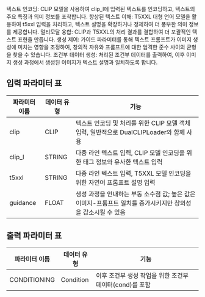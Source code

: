 텍스트 인코딩: CLIP 모델을 사용하여 clip_l에 입력된 텍스트를 인코딩하고, 텍스트의 주요 특징과 의미 정보를 포착합니다.
향상된 텍스트 이해: T5XXL 대형 언어 모델을 활용하여 t5xxl 입력을 처리하고, 텍스트 설명을 확장하거나 정제하여 더 풍부한 의미 정보를 제공합니다.
멀티모달 융합: CLIP과 T5XXL의 처리 결과를 결합하여 더 포괄적인 텍스트 표현을 만듭니다.
생성 제어: 가이드 파라미터를 통해 텍스트 프롬프트가 이미지 생성에 미치는 영향을 조정하여, 창의적 자유와 프롬프트에 대한 엄격한 준수 사이의 균형을 찾을 수 있습니다.
조건부 데이터 생성: 처리된 조건부 데이터를 출력하여, 이후 이미지 생성 과정에서 생성된 이미지가 텍스트 설명과 일치하도록 합니다.

## 입력 파라미터 표
| 파라미터 이름 | 데이터 유형 | 기능 |
|--------------|-------------|------|
| clip         | CLIP        | 텍스트 인코딩 및 처리를 위한 CLIP 모델 객체 입력, 일반적으로 DualCLIPLoader와 함께 사용 |
| clip_l       | STRING      | 다중 라인 텍스트 입력, CLIP 모델 인코딩을 위한 태그 정보와 유사한 텍스트 입력 |
| t5xxl        | STRING      | 다중 라인 텍스트 입력, T5XXL 모델 인코딩을 위한 자연어 프롬프트 설명 입력 |
| guidance     | FLOAT       | 생성 과정을 안내하는 부동 소수점 값; 높은 값은 이미지-프롬프트 일치를 증가시키지만 창의성을 감소시킬 수 있음 |

## 출력 파라미터 표

| 파라미터 이름 | 데이터 유형 | 기능 |
|--------------|-------------|------|
| CONDITIONING | Condition   | 이후 조건부 생성 작업을 위한 조건부 데이터(cond)를 포함 |
